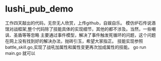 # lushi_pub_demo
工作四天敲出的代码，无奈无人欣赏，上传github，自娱自乐。
模仿炉石传说酒馆对战框架,整个代码除了技能具体的实现细节，其他的都不涉及。当然，一些嘲讽、圣盾等等忽略
主要通过事件模型，解决了事件触发死循环的问题，这个问题在网上没有找到好的解决办法，抛砖引玉，希望大家指正。
技能实现参照 battle_skill.go,实现了战吼加属性和属性变更再次加成属性的技能。
go run main.go 就可以
